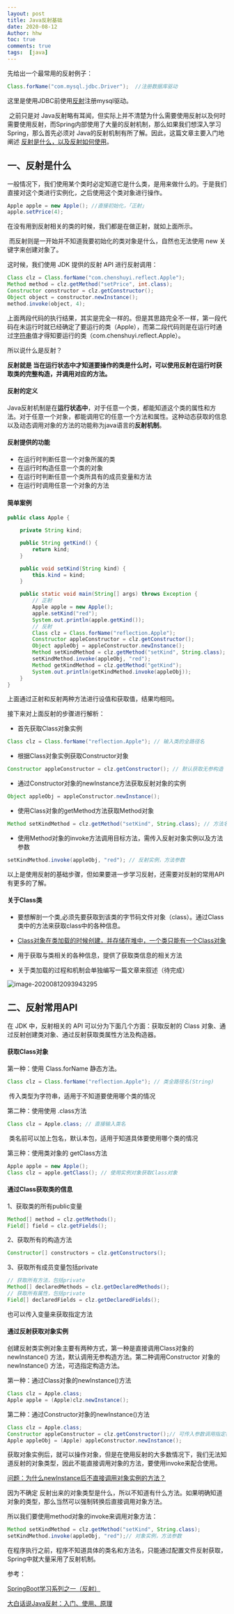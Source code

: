```yaml
---
layout: post
title: Java反射基础
date: 2020-08-12
Author: hhw
toc: true
comments: true
tags:  [java]
---
```




先给出一个最常用的反射例子：

```java
Class.forName("com.mysql.jdbc.Driver");  //注册数据库驱动
```

这里是使用JDBC前使用<u>反射</u>注册mysql驱动。

​		之前只是对 Java反射略有耳闻，但实际上并不清楚为什么需要使用反射以及何时需要使用反射，而Spring内部使用了大量的反射机制，那么如果我们想深入学习Spring，那么首先必须对 Java的反射机制有所了解。因此，这篇文章主要入门地阐述 <u>反射是什么，以及反射如何使用</u>。



## 一、反射是什么

​		一般情况下，我们使用某个类时必定知道它是什么类，是用来做什么的。于是我们直接对这个类进行实例化，之后使用这个类对象进行操作。

```java
Apple apple = new Apple(); //直接初始化，「正射」
apple.setPrice(4);
```

在没有用到反射相关的类的时候，我们都是在做正射，就如上面所示。

​		而反射则是一开始并不知道我要初始化的类对象是什么，自然也无法使用 new 关键字来创建对象了。

这时候，我们使用 JDK 提供的反射 API 进行反射调用：

```java
Class clz = Class.forName("com.chenshuyi.reflect.Apple");
Method method = clz.getMethod("setPrice", int.class);
Constructor constructor = clz.getConstructor();
Object object = constructor.newInstance();
method.invoke(object, 4);
```

上面两段代码的执行结果，其实是完全一样的。但是其思路完全不一样，第一段代码在未运行时就已经确定了要运行的类（Apple），而第二段代码则是在运行时通过<u>字符串</u>值才得知要运行的类（com.chenshuyi.reflect.Apple）。

所以说什么是反射？

**反射就是 当在运行状态中才知道要操作的类是什么时，可以使用反射在运行时获取类的完整构造，并调用对应的方法。**

#### 反射的定义

Java反射机制是在**运行状态中**，对于任意一个类，都能知道这个类的属性和方法。对于任意一个对象，都能调用它的任意一个方法和属性。这种动态获取的信息以及动态调用对象的方法的功能称为java语言的**反射机制**。

#### 反射提供的功能

- 在运行时判断任意一个对象所属的类
- 在运行时构造任意一个类的对象
- 在运行时判断任意一个类所具有的成员变量和方法
- 在运行时调用任意一个对象的方法

#### 简单案例

```java
public class Apple {

    private String kind;

    public String getKind() {
        return kind;
    }

    public void setKind(String kind) {
        this.kind = kind;
    }

    public static void main(String[] args) throws Exception {
        // 正射
        Apple apple = new Apple();
        apple.setKind("red");
        System.out.println(apple.getKind());
        // 反射
        Class clz = Class.forName("reflection.Apple");
        Constructor appleConstructor = clz.getConstructor();
        Object appleObj = appleConstructor.newInstance();
        Method setKindMethod = clz.getMethod("setKind", String.class);
        setKindMethod.invoke(appleObj, "red");
        Method getKindMethod = clz.getMethod("getKind");
        System.out.println(getKindMethod.invoke(appleObj));
    }
}
```

上面通过正射和反射两种方法进行设值和获取值，结果均相同。

接下来对上面反射的步骤进行解析：

- 首先获取Class对象实例

```java
Class clz = Class.forName("reflection.Apple"); // 输入类的全路径名
```

- 根据Class对象实例获取Constructor对象

```java
Constructor appleConstructor = clz.getConstructor(); // 默认获取无参构造
```

- 通过Constructor对象的newInstance方法获取反射对象的实例

```java
Object appleObj = appleConstructor.newInstance();
```

- 使用Class对象的getMethod方法获取Method对象

```java
Method setKindMethod = clz.getMethod("setKind", String.class); // 方法名，参数类型
```

- 使用Method对象的invoke方法调用目标方法，需传入反射对象实例以及方法参数

```java
setKindMethod.invoke(appleObj, "red"); // 反射实例，方法参数
```

以上是使用反射的基础步骤，但如果要进一步学习反射，还需要对反射的常用API有更多的了解。

#### 关于Class类

- 要想解剖一个类,必须先要获取到该类的字节码文件对象（class）。通过Class类中的方法来获取class中的各种信息。
- <u>Class对象在类加载的时候创建，并存储在堆中，一个类只能有一个Class对象</u>
- 用于获取与类相关的各种信息，提供了获取类信息的相关方法

- 关于类加载的过程和机制会单独编写一篇文章来叙述（待完成）

![image-20200812093943295](https://blog-1302755396.cos.ap-shanghai.myqcloud.com/blog/20200812094302.png)

## 二、反射常用API

在 JDK 中，反射相关的 API 可以分为下面几个方面：获取反射的 Class 对象、通过反射创建类对象、通过反射获取类属性方法及构造器。

#### 获取Class对象

第一种：使用 Class.forName 静态方法。

```java
Class clz = Class.forName("reflection.Apple"); // 类全路径名(String)
```

​	传入类型为字符串，适用于不知道要使用哪个类的情况

第二种：使用使用 .class方法

```java
Class clz = Apple.class; // 直接输入类名
```

​	类名前可以加上包名，默认本包，适用于知道具体要使用哪个类的情况

第三种：使用类对象的 getClass方法

```java
Apple apple = new Apple(); 
Class clz = apple.getClass(); // 使用实例对象获取Class对象
```

#### 通过Class获取类的信息

1、获取类的所有public变量

```java
Method[] method = clz.getMethods();
Field[] field = clz.getFields();
```

2、获取所有的构造方法

```java
Constructor[] constructors = clz.getConstructors();
```

3、获取所有成员变量包括private

```java
// 获取所有方法，包括private
Method[] declaredMethods = clz.getDeclaredMethods(); 
// 获取所有属性，包括private
Field[] declaredFields = clz.getDeclaredFields();
```

也可以传入变量来获取指定方法

#### 通过反射获取对象实例

创建反射类实例对象主要有两种方式，第一种是直接调用Class对象的newInstance() 方法，默认调用无参构造方法。第二种调用Constructor 对象的 newInstance() 方法，可选指定构造方法。

第一种：通过Class对象的newInstance()方法

```java
Class clz = Apple.class;
Apple apple = (Apple)clz.newInstance();
```

第二种：通过Constructor对象的newInstance()方法

```java
Class clz = Apple.class;
Constructor appleConstructor = clz.getConstructor();// 可传入参数调用指定构造
Apple appleObj = (Apple) appleConstructor.newInstance();
```

获取对象实例后，就可以操作对象，但是在使用反射的大多数情况下，我们无法知道反射的对象类型，因此不能直接调用对象的方法，要使用invoke来配合使用。

<u>问题：为什么newInstance后不直接调用对象实例的方法？</u>

因为不确定 反射出来的对象类型是什么，所以不知道有什么方法。如果明确知道对象的类型，那么当然可以强制转换后直接调用对象方法。

所以我们要使用method对象的invoke来调用对象方法：

```java
Method setKindMethod = clz.getMethod("setKind", String.class);
setKindMethod.invoke(appleObj, "red");// 对象实例，方法参数
```



在程序执行之前，程序不知道具体的类名和方法名，只能通过配置文件反射获取，Spring中就大量采用了反射机制。



参考：

[SpringBoot学习系列之一（反射）](https://www.cnblogs.com/YJzhiqianni/p/11324312.html)

[大白话说Java反射：入门、使用、原理](https://www.cnblogs.com/chanshuyi/p/head_first_of_reflection.html)

